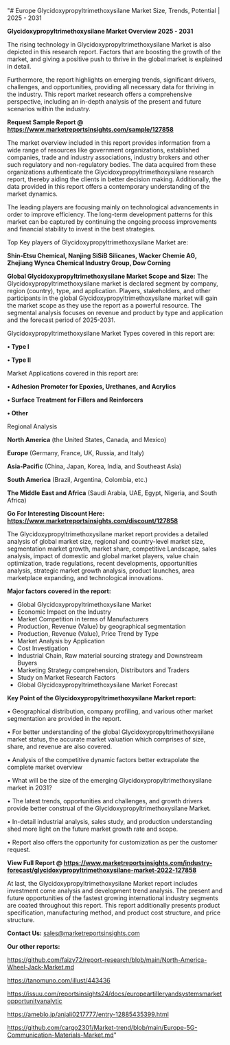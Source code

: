 "# Europe Glycidoxypropyltrimethoxysilane Market Size, Trends, Potential | 2025 - 2031

<Strong> Glycidoxypropyltrimethoxysilane Market Overview 2025 - 2031</strong>

The rising technology in Glycidoxypropyltrimethoxysilane Market is also depicted in this research report. Factors that are boosting the growth of the market, and giving a positive push to thrive in the global market is explained in detail.

Furthermore, the report highlights on emerging trends, significant drivers, challenges, and opportunities, providing all necessary data for thriving in the industry. This report market research offers a comprehensive perspective, including an in-depth analysis of the present and future scenarios within the industry.

<strong>Request Sample Report @ <a href=https://www.marketreportsinsights.com/sample/127858>https://www.marketreportsinsights.com/sample/127858</a></strong>

The market overview included in this report provides information from a wide range of resources like government organizations, established companies, trade and industry associations, industry brokers and other such regulatory and non-regulatory bodies. The data acquired from these organizations authenticate the Glycidoxypropyltrimethoxysilane research report, thereby aiding the clients in better decision making. Additionally, the data provided in this report offers a contemporary understanding of the market dynamics.

The leading players are focusing mainly on technological advancements in order to improve efficiency. The long-term development patterns for this market can be captured by continuing the ongoing process improvements and financial stability to invest in the best strategies.

Top Key players of Glycidoxypropyltrimethoxysilane Market are:

<strong>Shin-Etsu Chemical, Nanjing SiSiB Silicanes, Wacker Chemie AG, Zhejiang Wynca Chemical Industry Group, Dow Corning</strong>

<strong><b>Global Glycidoxypropyltrimethoxysilane Market Scope and Size:</b></strong>
The Glycidoxypropyltrimethoxysilane market is declared segment by company, region (country), type, and application. Players, stakeholders, and other participants in the global Glycidoxypropyltrimethoxysilane market will gain the market scope as they use the report as a powerful resource. The segmental analysis focuses on revenue and product by type and application and the forecast period of 2025-2031.

Glycidoxypropyltrimethoxysilane Market Types covered in this report are:

<strong>• Type I

• Type II</strong>

Market Applications covered in this report are:

<strong>• Adhesion Promoter for Epoxies, Urethanes, and Acrylics

• Surface Treatment for Fillers and Reinforcers

• Other</strong> 

Regional Analysis

<strong>North America</strong> (the United States, Canada, and Mexico)

<strong>Europe</strong> (Germany, France, UK, Russia, and Italy)

<strong>Asia-Pacific</strong> (China, Japan, Korea, India, and Southeast Asia)

<strong>South America</strong> (Brazil, Argentina, Colombia, etc.)

<strong>The Middle East and Africa</strong> (Saudi Arabia, UAE, Egypt, Nigeria, and South Africa)

<strong>Go For Interesting Discount Here: <a href=https://www.marketreportsinsights.com/discount/127858>https://www.marketreportsinsights.com/discount/127858</a></strong>

The Glycidoxypropyltrimethoxysilane market report provides a detailed analysis of global market size, regional and country-level market size, segmentation market growth, market share, competitive Landscape, sales analysis, impact of domestic and global market players, value chain optimization, trade regulations, recent developments, opportunities analysis, strategic market growth analysis, product launches, area marketplace expanding, and technological innovations.

<strong><b>Major factors covered in the report:</b></strong>
<ul>
  <li>Global Glycidoxypropyltrimethoxysilane Market </li>
  <li>Economic Impact on the Industry</li>
  <li>Market Competition in terms of Manufacturers</li>
  <li>Production, Revenue (Value) by geographical segmentation</li>
  <li>Production, Revenue (Value), Price Trend by Type</li>
  <li>Market Analysis by Application</li>
  <li>Cost Investigation</li>
  <li>Industrial Chain, Raw material sourcing strategy and Downstream Buyers</li>
  <li>Marketing Strategy comprehension, Distributors and Traders</li>
  <li>Study on Market Research Factors</li>
  <li>Global Glycidoxypropyltrimethoxysilane Market Forecast</li>
</ul>

<strong><b>Key Point of the Glycidoxypropyltrimethoxysilane Market report:</b></strong>

• Geographical distribution, company profiling, and various other market segmentation are provided in the report.

• For better understanding of the global Glycidoxypropyltrimethoxysilane market status, the accurate market valuation which comprises of size, share, and revenue are also covered.

• Analysis of the competitive dynamic factors better extrapolate the complete market overview

• What will be the size of the emerging Glycidoxypropyltrimethoxysilane market in 2031?

• The latest trends, opportunities and challenges, and growth drivers provide better construal of the Glycidoxypropyltrimethoxysilane Market.

• In-detail industrial analysis, sales study, and production understanding shed more light on the future market growth rate and scope.

• Report also offers the opportunity for customization as per the customer request.

<strong><b>View Full Report @ <a href=https://www.marketreportsinsights.com/industry-forecast/glycidoxypropyltrimethoxysilane-market-2022-127858>https://www.marketreportsinsights.com/industry-forecast/glycidoxypropyltrimethoxysilane-market-2022-127858</a></b></strong>


At last, the Glycidoxypropyltrimethoxysilane Market report includes investment come analysis and development trend analysis. The present and future opportunities of the fastest growing international industry segments are coated throughout this report. This report additionally presents product specification, manufacturing method, and product cost structure, and price structure.

<strong>Contact Us:</strong>
sales@marketreportsinsights.com

<strong>Our other reports:</strong>

<a href=https://github.com/faizy72/report-research/blob/main/North-America-Wheel-Jack-Market.md>https://github.com/faizy72/report-research/blob/main/North-America-Wheel-Jack-Market.md</a>

<a href=https://tanomuno.com/illust/443436>https://tanomuno.com/illust/443436</a>

<a href=https://issuu.com/reportsinsights24/docs/europeartilleryandsystemsmarketopportunityanalytic>https://issuu.com/reportsinsights24/docs/europeartilleryandsystemsmarketopportunityanalytic</a>

<a href=https://ameblo.jp/anjali0217777/entry-12885435399.html>https://ameblo.jp/anjali0217777/entry-12885435399.html</a>

<a href=https://github.com/cargo2301/Market-trend/blob/main/Europe-5G-Communication-Materials-Market.md>https://github.com/cargo2301/Market-trend/blob/main/Europe-5G-Communication-Materials-Market.md</a>"

